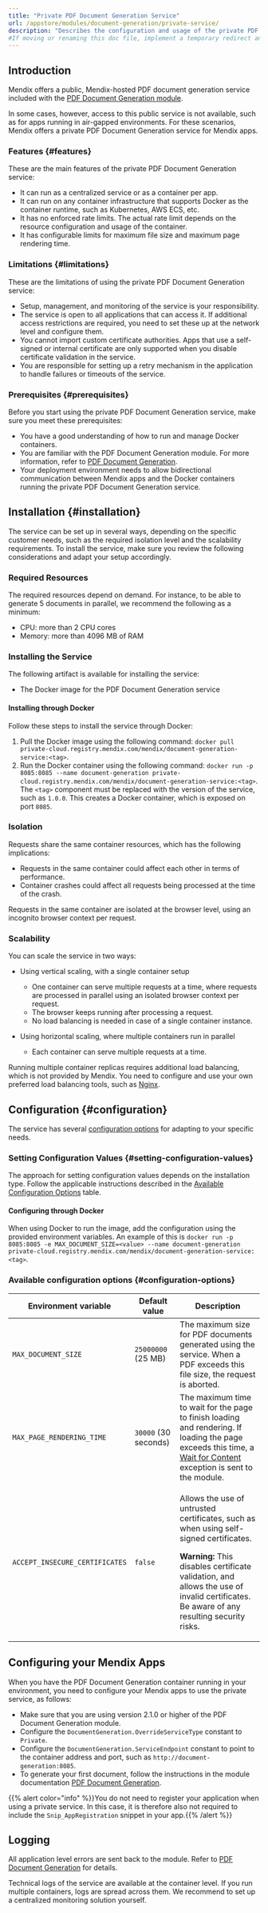 ```yaml
---
title: "Private PDF Document Generation Service"
url: /appstore/modules/document-generation/private-service/
description: "Describes the configuration and usage of the private PDF Document Generation service, which is used in combination with the PDF Document Generation module in the Marketplace."
#If moving or renaming this doc file, implement a temporary redirect and let the respective team know they should update the URL in the product. See Mapping to Products for more details.
---
```


## Introduction

Mendix offers a public, Mendix-hosted PDF document generation service included with the [PDF Document Generation module](/appstore/modules/document-generation/). 

In some cases, however, access to this public service is not available, such as for apps running in air-gapped environments. For these scenarios, Mendix offers a private PDF Document Generation service for Mendix apps. 

### Features {#features}

These are the main features of the private PDF Document Generation service:

* It can run as a centralized service or as a container per app. 
* It can run on any container infrastructure that supports Docker as the container runtime, such as Kubernetes, AWS ECS, etc.
* It has no enforced rate limits. The actual rate limit depends on the resource configuration and usage of the container.
* It has configurable limits for maximum file size and maximum page rendering time.

### Limitations {#limitations}

These are the limitations of using the private PDF Document Generation service:

* Setup, management, and monitoring of the service is your responsibility.
* The service is open to all applications that can access it. If additional access restrictions are required, you need to set these up at the network level and configure them.
* You cannot import custom certificate authorities. Apps that use a self-signed or internal certificate are only supported when you disable certificate validation in the service.
* You are responsible for setting up a retry mechanism in the application to handle failures or timeouts of the service.

### Prerequisites {#prerequisites}

Before you start using the private PDF Document Generation service, make sure you meet these prerequisites:

* You have a good understanding of how to run and manage Docker containers. 
* You are familiar with the PDF Document Generation module. For more information, refer to [PDF Document Generation](/appstore/modules/document-generation/).
* Your deployment environment needs to allow bidirectional communication between Mendix apps and the Docker containers running the private PDF Document Generation service.

## Installation {#installation}

The service can be set up in several ways, depending on the specific customer needs, such as the required isolation level and the scalability requirements. To install the service, make sure you review the following considerations and adapt your setup accordingly.

### Required Resources

The required resources depend on demand. For instance, to be able to generate 5 documents in parallel, we recommend the following as a minimum:

* CPU: more than 2 CPU cores
* Memory: more than 4096 MB of RAM

### Installing the Service

The following artifact is available for installing the service:

* The Docker image for the PDF Document Generation service 

#### Installing through Docker

Follow these steps to install the service through Docker:

1. Pull the Docker image using the following command: `docker pull private-cloud.registry.mendix.com/mendix/document-generation-service:<tag>`.
2. Run the Docker container using the following command: `docker run -p 8085:8085 --name document-generation private-cloud.registry.mendix.com/mendix/document-generation-service:<tag>`. The `<tag>` component must be replaced with the version of the service, such as `1.0.0`. This creates a Docker container, which is exposed on port `8085`.

### Isolation

Requests share the same container resources, which has the following implications:

* Requests in the same container could affect each other in terms of performance.
* Container crashes could affect all requests being processed at the time of the crash.

Requests in the same container are isolated at the browser level, using an incognito browser context per request.

### Scalability

You can scale the service in two ways:

* Using vertical scaling, with a single container setup

    * One container can serve multiple requests at a time, where requests are processed in parallel using an isolated browser context per request.
    * The browser keeps running after processing a request.
    * No load balancing is needed in case of a single container instance.

* Using horizontal scaling, where multiple containers run in parallel
    
    * Each container can serve multiple requests at a time.

Running multiple container replicas requires additional load balancing, which is not provided by Mendix. You need to configure and use your own preferred load balancing tools, such as [Nginx](https://nginx.org/).

## Configuration {#configuration}

The service has several [configuration options](#configuration-options) for adapting to your specific needs.

### Setting Configuration Values {#setting-configuration-values}

The approach for setting configuration values depends on the installation type. Follow the applicable instructions described in the [Available Configuration Options](#configuration-options) table.

#### Configuring through Docker

When using Docker to run the image, add the configuration using the provided environment variables. An example of this is `docker run -p 8085:8085 -e MAX_DOCUMENT_SIZE=<value> --name document-generation private-cloud.registry.mendix.com/mendix/document-generation-service:<tag>`.

### Available configuration options {#configuration-options}

| Environment variable | Default value | Description |
|----------------------|---------------|-------------|
| `MAX_DOCUMENT_SIZE` | `25000000` (25 MB) | The maximum size for PDF documents generated using the service. When a PDF exceeds this file size, the request is aborted. |
| `MAX_PAGE_RENDERING_TIME` | `30000` (30 seconds) | The maximum time to wait for the page to finish loading and rendering. If loading the page exceeds this time, a [Wait for Content](/appstore/modules/document-generation/#wait-for-content-exception) exception is sent to the module. |
| `ACCEPT_INSECURE_CERTIFICATES` | `false` | <p> Allows the use of untrusted certificates, such as when using self-signed certificates.</p> <p> **Warning:** This disables certificate validation, and allows the use of invalid certificates. Be aware of any resulting security risks.</p> |

## Configuring your Mendix Apps

When you have the PDF Document Generation container running in your environment, you need to configure your Mendix apps to use the private service, as follows:

* Make sure that you are using version 2.1.0 or higher of the PDF Document Generation module.
* Configure the `DocumentGeneration.OverrideServiceType` constant to `Private`.
* Configure the `DocumentGeneration.ServiceEndpoint` constant to point to the container address and port, such as `http://document-generation:8085`.
* To generate your first document, follow the instructions in the module documentation [PDF Document Generation](/appstore/modules/document-generation/).

{{% alert color="info" %}}You do not need to register your application when using a private service. In this case, it is therefore also not required to include the `Snip_AppRegistration` snippet in your app.{{% /alert %}}

## Logging

All application level errors are sent back to the module. Refer to [PDF Document Generation](/appstore/modules/document-generation/) for details. 

Technical logs of the service are available at the container level. If you run multiple containers, logs are spread across them. We recommend to set up a centralized monitoring solution yourself.
